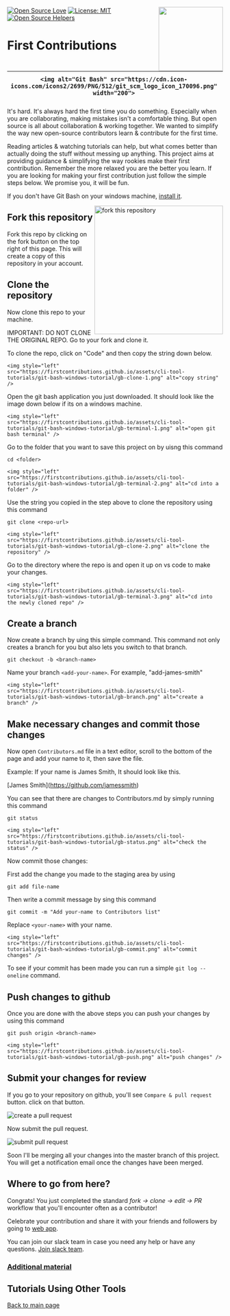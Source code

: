[![Open Source Love](https://badges.frapsoft.com/os/v1/open-source.svg?v=103)](https://github.com/ellerbrock/open-source-badges/)
[<img align="right" width="150" src="https://firstcontributions.github.io/assets/gui-tool-tutorials/github-desktop-old-version-tutorial/join-slack-team.png">](https://join.slack.com/t/firstcontributors/shared_invite/zt-1hg51qkgm-Xc7HxhsiPYNN3ofX2_I8FA)
[![License: MIT](https://img.shields.io/badge/License-MIT-green.svg)](https://opensource.org/licenses/MIT)
[![Open Source Helpers](https://www.codetriage.com/roshanjossey/first-contributions/badges/users.svg)](https://www.codetriage.com/roshanjossey/first-contributions)


# First Contributions

| `<img alt="Git Bash" src="https://cdn.icon-icons.com/icons2/2699/PNG/512/git_scm_logo_icon_170096.png" width="200">` | Git Bash Edition |
| ---------------------------------------------------------------------------------------------------------------------- | ---------------- |

It's hard. It's always hard the first time you do something. Especially when you are collaborating, making mistakes isn't a comfortable thing. But open source is all about collaboration & working together. We wanted to simplify the way new open-source contributors learn & contribute for the first time.

Reading articles & watching tutorials can help, but what comes better than actually doing the stuff without messing up anything. This project aims at providing guidance & simplifying the way rookies make their first contribution. Remember the more relaxed you are the better you learn. If you are looking for making your first contribution just follow the simple steps below. We promise you, it will be fun.

If you don't have Git Bash on your windows machine, [install it](https://git-scm.com/download/win).

<img align="right" width="300" src="https://firstcontributions.github.io/assets/gui-tool-tutorials/github-desktop-tutorial/fork.png" alt="fork this repository" />

## Fork this repository

Fork this repo by clicking on the fork button on the top right of this page.
This will create a copy of this repository in your account.

## Clone the repository

Now clone this repo to your machine.

IMPORTANT: DO NOT CLONE THE ORIGINAL REPO. Go to your fork and clone it.

To clone the repo, click on "Code" and then copy the string down below.

`<img style="left" src="https://firstcontributions.github.io/assets/cli-tool-tutorials/git-bash-windows-tutorial/gb-clone-1.png" alt="copy string" />`

Open the git bash application you just downloaded. It should look like the image down below if its on a windows machine.

`<img style="left" src="https://firstcontributions.github.io/assets/cli-tool-tutorials/git-bash-windows-tutorial/gb-terminal-1.png" alt="open git bash terminal" />`

Go to the folder that you want to save this project on by uisng this command

`cd <folder>`

`<img style="left" src="https://firstcontributions.github.io/assets/cli-tool-tutorials/git-bash-windows-tutorial/gb-terminal-2.png" alt="cd into a folder" />`

Use the string you copied in the step above to clone the repository using this command

`git clone <repo-url>`

`<img style="left" src="https://firstcontributions.github.io/assets/cli-tool-tutorials/git-bash-windows-tutorial/gb-clone-2.png" alt="clone the repository" />`

Go to the directory where the repo is and open it up on vs code to make your changes.

`<img style="left" src="https://firstcontributions.github.io/assets/cli-tool-tutorials/git-bash-windows-tutorial/gb-terminal-3.png" alt="cd into the newly cloned repo" />`

## Create a branch

Now create a branch by uing this simple command. This command not only creates a branch for you but also lets you switch to that branch.

```
git checkout -b <branch-name>
```

Name your branch `<add-your-name>`. For example, "add-james-smith"

`<img style="left" src="https://firstcontributions.github.io/assets/cli-tool-tutorials/git-bash-windows-tutorial/gb-branch.png" alt="create a branch" />`

## Make necessary changes and commit those changes

Now open `Contributors.md` file in a text editor, scroll to the bottom of the page and add your name to it, then save the file.

Example: If your name is James Smith, It should look like this.

\[James Smith](https://github.com/jamessmith)

You can see that there are changes to Contributors.md by simply running this command

`git status`

`<img style="left" src="https://firstcontributions.github.io/assets/cli-tool-tutorials/git-bash-windows-tutorial/gb-status.png" alt="check the status" />`

Now commit those changes:

First add the change you made to the staging area by using

`git add file-name`

Then write a commit message by sing this command

`git commit -m "Add your-name to Contributors list"`

Replace `<your-name>` with your name.

`<img style="left" src="https://firstcontributions.github.io/assets/cli-tool-tutorials/git-bash-windows-tutorial/gb-commit.png" alt="commit changes" />`

To see if your commit has been made you can run a simple `git log --oneline` command.

## Push changes to github

Once you are done with the above steps you can push your changes by using this command

`git push origin <branch-name>`

`<img style="left" src="https://firstcontributions.github.io/assets/cli-tool-tutorials/git-bash-windows-tutorial/gb-push.png" alt="push changes" />`

## Submit your changes for review

If you go to your repository on github, you'll see  `Compare & pull request` button. click on that button.

<img style="left;" src="https://firstcontributions.github.io/assets/gui-tool-tutorials/github-desktop-tutorial/compare-and-pull.png" alt="create a pull request" />

Now submit the pull request.

<img style="left;" src="https://firstcontributions.github.io/assets/gui-tool-tutorials/github-desktop-tutorial/submit-pull-request.png" alt="submit pull request" />

Soon I'll be merging all your changes into the master branch of this project. You will get a notification email once the changes have been merged.

## Where to go from here?

Congrats!  You just completed the standard _fork -> clone -> edit -> PR_ workflow that you'll encounter often as a contributor!

Celebrate your contribution and share it with your friends and followers by going to [web app](https://firstcontributions.github.io#social-share).

You can join our slack team in case you need any help or have any questions. [Join slack team](https://join.slack.com/t/firstcontributors/shared_invite/zt-1hg51qkgm-Xc7HxhsiPYNN3ofX2_I8FA).

### [Additional material](../additional-material/git_workflow_scenarios/additional-material.md)

## Tutorials Using Other Tools

[Back to main page](https://github.com/firstcontributions/first-contributions#tutorials-using-other-tools)
